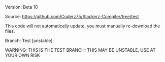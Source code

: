 Version: Beta 10

Source: https://github.com/Coderz75/Slackerz-Compiler/tree/test

This code will not automatically update, you must manually re-download the files.

Branch: Test [unstable]

WARNING: THIS IS THE TEST BRANCH: THIS MAY BE UNSTABLE, USE AT YOUR OWN RISK
